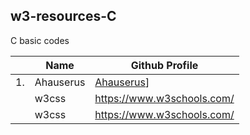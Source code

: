 ## w3-resources-C
C basic codes

|| Name | Github Profile |
|-|------|-----------------|
|1.| Ahauserus | [Ahauserus](/https://github.com/Ahauserus)] |
|| w3css | https://www.w3schools.com/ |
|| w3css | https://www.w3schools.com/ |

